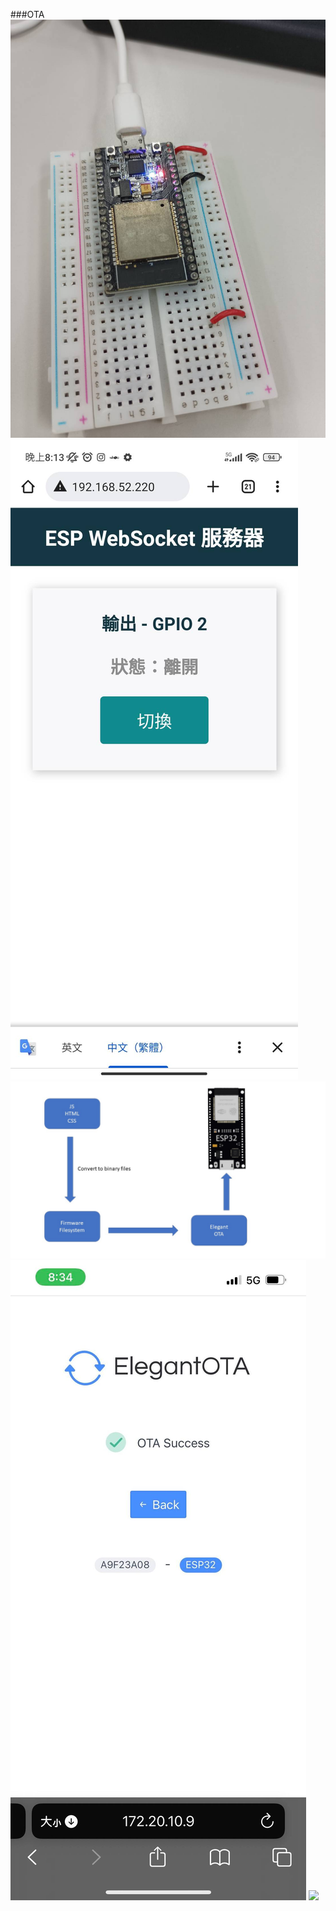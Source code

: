 ###OTA
![](https://github.com/GaryHSU16/MCU-course/blob/main/images/1791.jpg?raw=true)
![](https://github.com/GaryHSU16/MCU-course/blob/main/images/1792.jpg?raw=true)
![](https://github.com/GaryHSU16/MCU-course/blob/main/images/%E6%8A%95%E5%BD%B1%E7%89%871.JPG?raw=true)
![](https://github.com/GaryHSU16/MCU-course/blob/main/images/346100347_999025321265349_8138254261851382640_n.jpg?raw=true)
![]([https://github.com/GaryHSU16/MCU-course/blob/main/images/346100347_999025321265349_8138254261851382640_n.jpg?raw=true](https://github.com/GaryHSU16/MCU-course/blob/main/images/OTA.JPG?raw=true))
